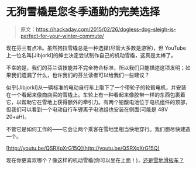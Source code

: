 # 无狗雪橇是您冬季通勤的完美选择

> 原文：<https://hackaday.com/2015/02/26/dogless-dog-sleigh-is-perfect-for-your-winter-commute/>

现在芬兰有点冷。虽然狗拉雪橇总是一种选择(尽管大多数是游客)，但 YouTube 上一位名叫[Jibjorkl]的绅士决定尝试制作自己的机动雪橇，这真是太棒了。

不幸的是，我们的芬兰语技能并不完全符合标准，所以我们只能描述这项发明；如果我们遗漏了什么，也许我们的芬兰读者可以给我们一些建议？

似乎[Jibjorkl]从一辆标准的电动自行车上取下了一个带轮子的轮毂电机，并安装在一个看起来像商店买的雪橇上。车轮上有一种看起来像胶带一样的东西包裹着它，以帮助它在雪地上获得额外的牵引力。有两个铅酸电池位于电机组件的顶部，但我们可以看到一个电动自行车锂离子电池组也安装在侧面(可能是 48V 20+aH)。

不管它是如何工作的——它会让两个乘客在雪地里相当快地穿行。我们想尽快建造一个。

[http://youtu.be/QSRXpXrG15Q](http://youtu.be/QSRXpXrG15Q)

现在你更喜欢哪个？像这样的机动雪橇(你可以坐在上面！)，[还是雪地滑板车？](http://hackaday.com/2013/12/30/electric-snow-scooter/)